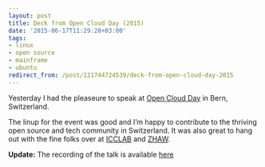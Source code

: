 ```yaml
---
layout: post
title: Deck from Open Cloud Day (2015)
date: '2015-06-17T11:29:28+03:00'
tags:
- linux
- open source
- mainframe
- ubuntu
redirect_from: /post/121744724539/deck-from-open-cloud-day-2015
---
```


Yesterday I had the pleaseure to speak at [Open Cloud Day](http://www.ch-open.ch/events/aktuelle-events/160615-open-cloud-day-2015/) in Bern, Switzerland.

The linup for the event was good and I’m happy to contribute to the thriving open source and tech community in Switzerland. It was also great to hang out with the fine folks over at [ICCLAB](http://www.s-i.ch/) and [ZHAW](http://www.unibe.ch/).

**Update:** The recording of the talk is available [here](https://www.youtube.com/watch?v=pHdc3f98Kxs&index=11&list=PLofS3lNZckseu0v_CP4XjgDUQxRKfF6gA)
